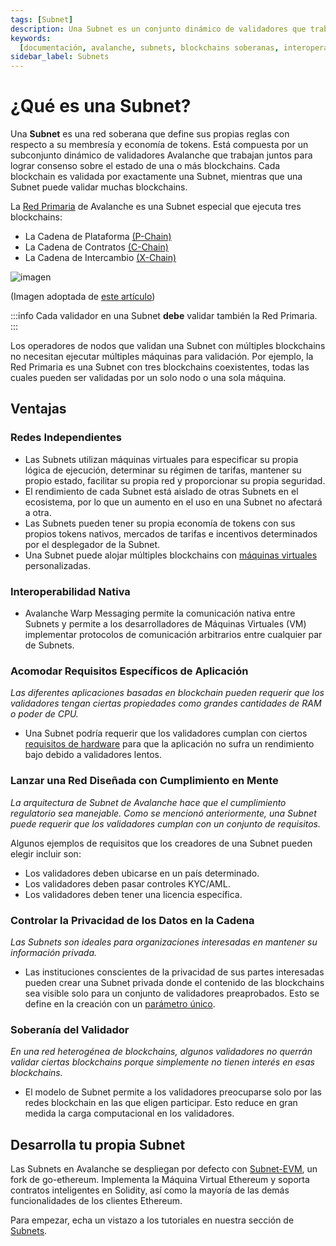 ```yaml
---
tags: [Subnet]
description: Una Subnet es un conjunto dinámico de validadores que trabajan juntos para lograr consenso sobre el estado de un conjunto de redes blockchain.
keywords:
  [documentación, avalanche, subnets, blockchains soberanas, interoperabilidad]
sidebar_label: Subnets
---
```


# ¿Qué es una Subnet?

Una **Subnet** es una red soberana que define sus propias reglas con respecto a su membresía y
economía de tokens. Está compuesta por un subconjunto dinámico de validadores Avalanche que
trabajan juntos para lograr consenso sobre el estado de una o más blockchains. Cada blockchain
es validada por exactamente una Subnet, mientras que una Subnet puede validar muchas
blockchains.

La [Red Primaria](avalanche-platform.md) de Avalanche es una Subnet especial que ejecuta tres blockchains:

- La Cadena de Plataforma [(P-Chain)](/learn/avalanche/avalanche-platform#p-chain)
- La Cadena de Contratos [(C-Chain)](/learn/avalanche/avalanche-platform#c-chain)
- La Cadena de Intercambio [(X-Chain)](/learn/avalanche/avalanche-platform#x-chain)

![imagen](/img/subnet-validators.png)

(Imagen adoptada de [este artículo](https://www.coinbase.com/cloud/discover/dev-foundations/intro-to-avalanche-subnets))

:::info
Cada validador en una Subnet
**debe** validar también la Red Primaria.
:::

Los operadores de nodos que validan una Subnet con múltiples blockchains no necesitan ejecutar múltiples máquinas para validación. Por ejemplo, la Red Primaria es una Subnet con tres blockchains coexistentes, todas las cuales pueden ser validadas por un solo nodo o una sola máquina.

## Ventajas

### Redes Independientes

- Las Subnets utilizan máquinas virtuales para especificar su propia lógica de ejecución, determinar su régimen de tarifas, mantener su propio estado, facilitar su propia red y proporcionar su propia seguridad.
- El rendimiento de cada Subnet está aislado de otras Subnets en el ecosistema, por lo que un aumento en el uso en una Subnet no afectará a otra.
- Las Subnets pueden tener su propia economía de tokens con sus propios tokens nativos, mercados de tarifas e incentivos determinados por el desplegador de la Subnet.
- Una Subnet puede alojar múltiples blockchains con [máquinas virtuales](virtual-machines.md) personalizadas.

### Interoperabilidad Nativa

- Avalanche Warp Messaging permite la comunicación nativa entre Subnets y permite a los desarrolladores de Máquinas Virtuales (VM) implementar protocolos de comunicación arbitrarios entre cualquier par de Subnets.

### Acomodar Requisitos Específicos de Aplicación

_Las diferentes aplicaciones basadas en blockchain pueden requerir que los validadores tengan ciertas propiedades como grandes cantidades de RAM o poder de CPU._

- Una Subnet podría requerir que los validadores cumplan con ciertos [requisitos de hardware](/nodes/run/node-manually.md#requirements) para que la aplicación no sufra un rendimiento bajo debido a validadores lentos.

### Lanzar una Red Diseñada con Cumplimiento en Mente

_La arquitectura de Subnet de Avalanche hace que el cumplimiento regulatorio sea manejable. Como se mencionó anteriormente, una Subnet puede requerir que los validadores cumplan con un conjunto de requisitos._

Algunos ejemplos de requisitos que los creadores de una Subnet pueden elegir incluir son:

- Los validadores deben ubicarse en un país determinado.
- Los validadores deben pasar controles KYC/AML.
- Los validadores deben tener una licencia específica.

### Controlar la Privacidad de los Datos en la Cadena

_Las Subnets son ideales para organizaciones interesadas en mantener su información privada._

- Las instituciones conscientes de la privacidad de sus partes interesadas pueden crear una Subnet privada donde el contenido de las blockchains sea visible solo para un conjunto de validadores preaprobados. Esto se define en la creación con un [parámetro único](/nodes/configure/subnet-configs.md#private-subnet).

### Soberanía del Validador

_En una red heterogénea de blockchains, algunos validadores no querrán validar ciertas blockchains porque simplemente no tienen interés en esas blockchains._

- El modelo de Subnet permite a los validadores preocuparse solo por las redes blockchain en las que eligen participar. Esto reduce en gran medida la carga computacional en los validadores.

## Desarrolla tu propia Subnet

Las Subnets en Avalanche se despliegan por defecto con [Subnet-EVM](https://github.com/ava-labs/subnet-evm#subnet-evm), un fork de go-ethereum. Implementa la Máquina Virtual Ethereum y soporta contratos inteligentes en Solidity, así como la mayoría de las demás funcionalidades de los clientes Ethereum.

Para empezar, echa un vistazo a los tutoriales en nuestra sección de [Subnets](/build/subnet/hello-subnet.md).
